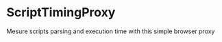 ScriptTimingProxy
=================

Mesure scripts parsing and execution time with this simple browser proxy
